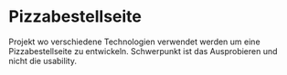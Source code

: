 # Pizzabestellseite
Projekt wo verschiedene Technologien verwendet werden um eine Pizzabestellseite zu entwickeln. Schwerpunkt ist das Ausprobieren und
nicht die usability.
